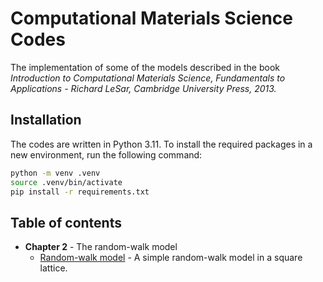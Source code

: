 # Computational Materials Science Codes

The implementation of some of the models described in the book *Introduction to Computational Materials Science, Fundamentals to Applications - Richard LeSar, Cambridge University Press, 2013.*

## Installation

The codes are written in Python 3.11. To install the required packages in a new environment, run the following command:

```bash
python -m venv .venv
source .venv/bin/activate
pip install -r requirements.txt
```

## Table of contents

- **Chapter 2** - The random-walk model
    - [Random-walk model](/chapter-2/random_walk_model.ipynb) - A simple random-walk model in a square lattice.
